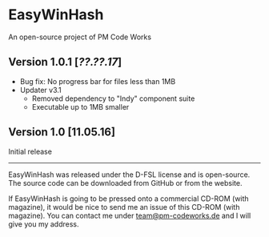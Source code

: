 ﻿EasyWinHash
===========

An open-source project of PM Code Works

Version 1.0.1  [*??.??.17*]
-------------

* Bug fix: No progress bar for files less than 1MB
* Updater v3.1
  * Removed dependency to "Indy" component suite
  * Executable up to 1MB smaller

Version 1.0  [11.05.16]
-----------

Initial release

--------------------------------------------------------------------------------
EasyWinHash was released under the D-FSL license and is open-source. The source code can be downloaded from GitHub or from the website.

If EasyWinHash is going to be pressed onto a commercial CD-ROM (with magazine), it would be nice to send me an issue of this CD-ROM (with magazine). You can contact me under team@pm-codeworks.de and I will give you my address.
